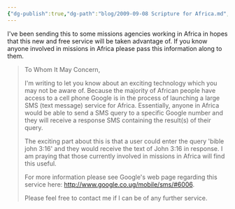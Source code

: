 ```yaml
---
{"dg-publish":true,"dg-path":"blog/2009-09-08 Scripture for Africa.md","permalink":"/blog/2009-09-08-scripture-for-africa/","tags":["Bible","africa","technology"],"noteIcon":"","created":"2009-09-08"}
---
```



I've been sending this to some missions agencies working in Africa in hopes that this new and free service will be taken advantage of.  If you know anyone involved in missions in Africa please pass this information along to them.

<!--truncate-->

>To Whom It May Concern,
>
>I'm writing to let you know about an exciting technology which you may not be aware of.  Because the majority of African people have access to a cell phone Google is in the process of launching a large SMS (text message) service for Africa.  Essentially, anyone in Africa would be able to send a SMS query to a specific Google number and they will receive a response SMS containing the result(s) of their query.
>
>The exciting part about this is that a user could enter the query 'bible john 3:16' and they would receive the text of John 3:16 in response.  I am praying that those currently involved in missions in Africa will find this useful.
>
>For more information please see Google's web page regarding this service here: http://www.google.co.ug/mobile/sms/#6006.
>
>Please feel free to contact me if I can be of any further service.
